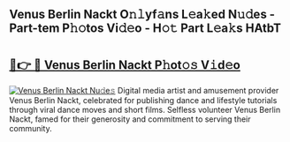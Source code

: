 ## Venus Berlin Nackt O𝚗𝚕yf𝚊ns L𝚎a𝚔ed N𝚞𝚍es - Part-tem P𝚑𝚘tos Vi𝚍𝚎o - H𝚘𝚝 Part L𝚎a𝚔s HAtbT

# <h2><a href="http://kf65ub7.oniu.top/?m=Venus+Berlin+Nackt">🔗👉 🔴 Venus Berlin Nackt P𝚑ot𝚘𝚜 V𝚒d𝚎o</a></h2>

[![Venus Berlin Nackt Nu𝚍e𝚜](https://i.imgur.com/0qMVB7G.gif)](http://kf65ub7.oniu.top/?m=Venus+Berlin+Nackt)
Digital media artist and amusement provider Venus Berlin Nackt, celebrated for publishing dance and lifestyle tutorials through viral dance moves and short films. Selfless volunteer Venus Berlin Nackt, famed for their generosity and commitment to serving their community.  
